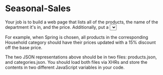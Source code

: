 # Seasonal-Sales

Your job is to build a web page that lists all of the products, the name of the department it's in, and the price. Additionally, put a <select> element at the top of the page that contains all possible values of the season_discount key in the categories file. As soon as you select one of the seasons, all prices on the page should immediately be discounted by the corresponding percentage.

For example, when Spring is chosen, all products in the corresponding Household category should have their prices updated with a 15% discount off the base price.

The two JSON representations above should be in two files: products.json, and categories.json. You should load both files via XHRs and store the contents in two different JavaScript variables in your code.

